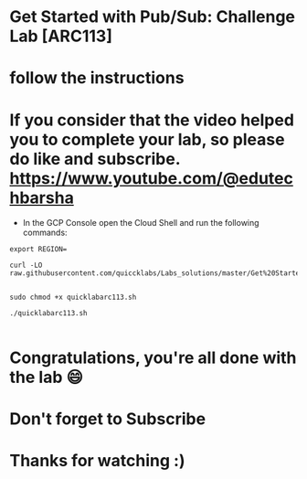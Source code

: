 # Get Started with Pub/Sub: Challenge Lab [ARC113]
# follow the instructions

# If you consider that the video helped you to complete your lab, so please do like and subscribe. https://www.youtube.com/@edutechbarsha
* In the GCP Console open the Cloud Shell and run the following commands:

```
export REGION=

curl -LO raw.githubusercontent.com/quiccklabs/Labs_solutions/master/Get%20Started%20with%20PubSub%20Challenge%20Lab/quicklabarc113.sh


sudo chmod +x quicklabarc113.sh

./quicklabarc113.sh


```

# Congratulations, you're all done with the lab 😄
# Don't forget to Subscribe
# Thanks for watching :)
